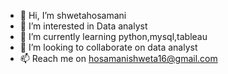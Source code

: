 - 👋 Hi, I’m shwetahosamani
- 👀 I’m interested in Data analyst
- 🌱 I’m currently learning python,mysql,tableau
- 💞️ I’m looking to collaborate on data analyst
- 📫 Reach me on hosamanishweta16@gmail.com

<!---
shwetahosamani/shwetahosamani is a ✨ special ✨ repository because its `README.md` (this file) appears on your GitHub profile.
You can click the Preview link to take a look at your changes.
--->

